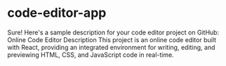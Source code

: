 # code-editor-app
 Sure! Here's a sample description for your code editor project on GitHub:  Online Code Editor Description This project is an online code editor built with React, providing an integrated environment for writing, editing, and previewing HTML, CSS, and JavaScript code in real-time. 

